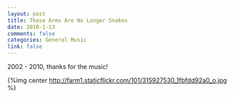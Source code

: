 ```yaml
--- 
layout: post
title: These Arms Are No Longer Snakes
date: 2010-1-13
comments: false
categories: General Music
link: false
---
```


2002 - 2010, thanks for the music!

{%img center http://farm1.staticflickr.com/101/315927530_1fbfdd92a0_o.jpg %}

